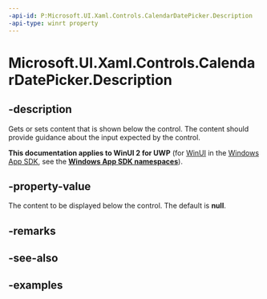 ```yaml
---
-api-id: P:Microsoft.UI.Xaml.Controls.CalendarDatePicker.Description
-api-type: winrt property
---
```


<!-- Property syntax.
public object Description { get;  set; }
-->

# Microsoft.UI.Xaml.Controls.CalendarDatePicker.Description

## -description

Gets or sets content that is shown below the control. The content should provide guidance about the input expected by the control.

**This documentation applies to WinUI 2 for UWP** (for [WinUI](/windows/apps/winui/winui3/) in the [Windows App SDK](/windows/apps/windows-app-sdk/), see the **[Windows App SDK namespaces](/windows/windows-app-sdk/api/winrt/)**).

## -property-value

The content to be displayed below the control. The default is **null**.

## -remarks

## -see-also

## -examples

